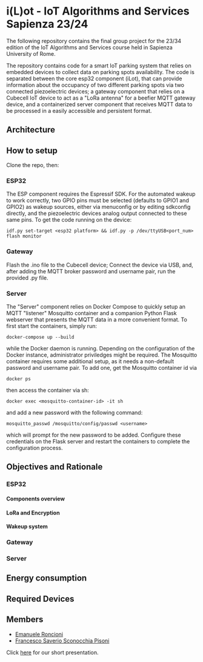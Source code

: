 # i(L)ot - IoT Algorithms and Services Sapienza 23/24

The following repository contains the final group project for the 23/34 edition
of the IoT Algorithms and Services course held in Sapienza University of Rome.

The repository contains code for a smart IoT parking system that relies on embedded devices to collect data on parking spots availability.
The code is separated between the core esp32 component (iLot), that can provide information about the occupancy of two different parking spots via two connected piezoelectric devices;
a gateway component that relies on a Cubecell IoT device to act as a "LoRa antenna" for a beefier MQTT gateway device,
and a containerized server component that receives MQTT data to be processed in a easily accessible and persistent format.

## Architecture

## How to setup
Clone the repo, then:
### ESP32
The ESP component requires the Espressif SDK. For the automated wakeup to work correctly,
two GPIO pins must be selected (defaults to GPIO1 and GPIO2) as wakeup sources, either via menuconfig or by editing sdkconfig directly,
and the piezoelectric devices analog output connected to these same pins. To get the code running on the device:
```
idf.py set-target <esp32 platform> && idf.py -p /dev/ttyUSB<port_num> flash monitor
```
### Gateway
Flash the .ino file to the Cubecell device; Connect the device via USB, and, after adding the MQTT broker password and username pair, run the provided .py file.

### Server
The "Server" component relies on Docker Compose to quickly setup an MQTT "listener" Mosquitto container and a companion Python Flask webserver that
presents the MQTT data in a more convenient format. To first start the containers, simply run:
```
docker-compose up --build
```
while the Docker daemon is running. Depending on the configuration of the Docker instance, administrator priviledges might be required.
The Mosquitto container requires some additional setup, as it needs a non-default password and username pair. To add one, get the Mosquitto container id via
```
docker ps
```
then access the container via sh:
```
docker exec <mosquitto-container-id> -it sh
```
and add a new password with the following command:
```
mosquitto_passwd /mosquitto/config/passwd <username>
```
which will prompt for the new password to be added. Configure these credentials on the Flask server and restart the containers to complete the configuration process.

## Objectives and Rationale
### ESP32
#### Components overview
#### LoRa and Encryption
#### Wakeup system
### Gateway
### Server

## Energy consumption

## Required Devices

## Members
- [Emanuele Roncioni](https://www.linkedin.com/in/emanuele-roncioni-4b516a303/)
- [Francesco Saverio Sconocchia Pisoni](https://it.linkedin.com/in/francesco-saverio-sconocchia-pisoni-0a0050303)

Click [here](https://docs.google.com/presentation/d/1uYoUDjAFOGUmK91i_s4SOkWCZ_YNvJvgRWBcW6wO5Q0/edit#slide=id.p) for our short presentation.
